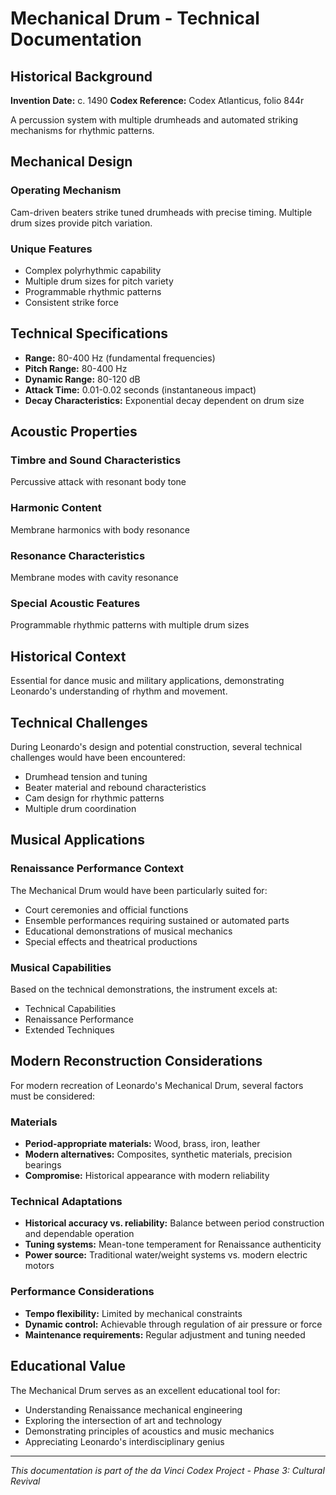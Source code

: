 # Mechanical Drum - Technical Documentation

## Historical Background

**Invention Date:** c. 1490
**Codex Reference:** Codex Atlanticus, folio 844r

A percussion system with multiple drumheads and automated striking mechanisms for rhythmic patterns.

## Mechanical Design

### Operating Mechanism
Cam-driven beaters strike tuned drumheads with precise timing. Multiple drum sizes provide pitch variation.

### Unique Features
- Complex polyrhythmic capability
- Multiple drum sizes for pitch variety
- Programmable rhythmic patterns
- Consistent strike force

## Technical Specifications

- **Range:** 80-400 Hz (fundamental frequencies)
- **Pitch Range:** 80-400 Hz
- **Dynamic Range:** 80-120 dB
- **Attack Time:** 0.01-0.02 seconds (instantaneous impact)
- **Decay Characteristics:** Exponential decay dependent on drum size

## Acoustic Properties

### Timbre and Sound Characteristics
Percussive attack with resonant body tone

### Harmonic Content
Membrane harmonics with body resonance

### Resonance Characteristics
Membrane modes with cavity resonance

### Special Acoustic Features
Programmable rhythmic patterns with multiple drum sizes

## Historical Context

Essential for dance music and military applications, demonstrating Leonardo's understanding of rhythm and movement.

## Technical Challenges

During Leonardo's design and potential construction, several technical challenges would have been encountered:

- Drumhead tension and tuning
- Beater material and rebound characteristics
- Cam design for rhythmic patterns
- Multiple drum coordination

## Musical Applications

### Renaissance Performance Context
The Mechanical Drum would have been particularly suited for:
- Court ceremonies and official functions
- Ensemble performances requiring sustained or automated parts
- Educational demonstrations of musical mechanics
- Special effects and theatrical productions

### Musical Capabilities
Based on the technical demonstrations, the instrument excels at:
- Technical Capabilities
- Renaissance Performance
- Extended Techniques

## Modern Reconstruction Considerations

For modern recreation of Leonardo's Mechanical Drum, several factors must be considered:

### Materials
- **Period-appropriate materials:** Wood, brass, iron, leather
- **Modern alternatives:** Composites, synthetic materials, precision bearings
- **Compromise:** Historical appearance with modern reliability

### Technical Adaptations
- **Historical accuracy vs. reliability:** Balance between period construction and dependable operation
- **Tuning systems:** Mean-tone temperament for Renaissance authenticity
- **Power source:** Traditional water/weight systems vs. modern electric motors

### Performance Considerations
- **Tempo flexibility:** Limited by mechanical constraints
- **Dynamic control:** Achievable through regulation of air pressure or force
- **Maintenance requirements:** Regular adjustment and tuning needed

## Educational Value

The Mechanical Drum serves as an excellent educational tool for:
- Understanding Renaissance mechanical engineering
- Exploring the intersection of art and technology
- Demonstrating principles of acoustics and music mechanics
- Appreciating Leonardo's interdisciplinary genius

---

*This documentation is part of the da Vinci Codex Project - Phase 3: Cultural Revival*
